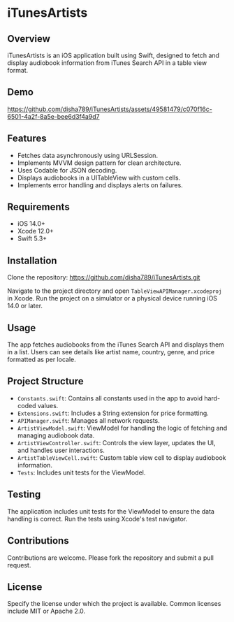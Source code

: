 # iTunesArtists

## Overview
iTunesArtists is an iOS application built using Swift, designed to fetch and display audiobook information from iTunes Search API in a table view format.

## Demo
https://github.com/disha789/iTunesArtists/assets/49581479/c070f16c-6501-4a2f-8a5e-bee6d3f4a9d7

## Features
- Fetches data asynchronously using URLSession.
- Implements MVVM design pattern for clean architecture.
- Uses Codable for JSON decoding.
- Displays audiobooks in a UITableView with custom cells.
- Implements error handling and displays alerts on failures.

## Requirements
- iOS 14.0+
- Xcode 12.0+
- Swift 5.3+

## Installation
Clone the repository: https://github.com/disha789/iTunesArtists.git

Navigate to the project directory and open `TableViewAPIManager.xcodeproj` in Xcode. Run the project on a simulator or a physical device running iOS 14.0 or later.

## Usage
The app fetches audiobooks from the iTunes Search API and displays them in a list. Users can see details like artist name, country, genre, and price formatted as per locale.

## Project Structure
- `Constants.swift`: Contains all constants used in the app to avoid hard-coded values.
- `Extensions.swift`: Includes a String extension for price formatting.
- `APIManager.swift`: Manages all network requests.
- `ArtistViewModel.swift`: ViewModel for handling the logic of fetching and managing audiobook data.
- `ArtistViewController.swift`: Controls the view layer, updates the UI, and handles user interactions.
- `ArtistTableViewCell.swift`: Custom table view cell to display audiobook information.
- `Tests`: Includes unit tests for the ViewModel.

## Testing
The application includes unit tests for the ViewModel to ensure the data handling is correct. Run the tests using Xcode's test navigator.

## Contributions
Contributions are welcome. Please fork the repository and submit a pull request.

## License
Specify the license under which the project is available. Common licenses include MIT or Apache 2.0.
